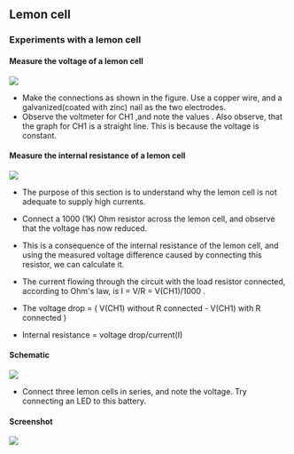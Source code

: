 Lemon cell
---

### Experiments with a lemon cell

#### Measure the voltage of a lemon cell

![](https://fossasia.github.io/pslab-experiments/images/schematics/lemon_cell.png)

* Make the connections as shown in the figure. Use a copper wire, and a galvanized(coated with zinc) nail as the two electrodes. 
* Observe the voltmeter for CH1 ,and note the values . Also observe, that the graph for CH1 is a straight line. This is because the voltage is constant.

#### Measure the internal resistance of a lemon cell

![](https://fossasia.github.io/pslab-experiments/images/schematics/lemon_cell_ir.png)

* The purpose of this section is to understand why the lemon cell is not adequate to supply high currents.
* Connect a 1000 (1K) Ohm resistor across the lemon cell, and observe that the voltage has now reduced.

* This is a consequence of the internal resistance of the lemon cell, and using the measured voltage difference caused by connecting this resistor, we can calculate it.
* The current flowing through the circuit with the load resistor connected, according to Ohm's law, is I = V/R = V(CH1)/1000 .
* The voltage drop = ( V(CH1) without R connected - V(CH1) with R connected ) 
* Internal resistance = voltage drop/current(I) 

#### Schematic
	
![](https://fossasia.github.io/pslab-experiments/images/schematics/lemon_battery.png)

* Connect three lemon cells in series, and note the voltage. Try connecting an LED to this battery.
	
#### Screenshot
![](https://fossasia.github.io/pslab-experiments/images/screenshots/lemoncell.png)

